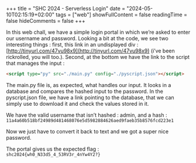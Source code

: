 +++
title = "SHC 2024 - Serverless Login"
date = "2024-05-10T02:15:19+02:00"
tags = ["web"]
showFullContent = false
readingTime = false
hideComments = false
+++

In this web chall, we have a simple login portal in which we’re asked to enter our username and password. Looking a bit at the code, we see two interesting things : first, this link in an undisplayed div : [http://tinyurl.com/47vu98x9](http://tinyurl.com/47vu98x9) (i’ve been rickrolled, you will too.). Second, at the bottom we have the link to the script that manages the input :

```HTML
<script type="py" src="./main.py" config="./pyscript.json"></script>
```

The main.py file is, as expected, what handles our input. It looks in a database and compares the hashed input to the password. In the pyscript.json file, we have a link pointing to the database, that we can simply use to download it and check the values stored in it.

We have the valid username that isn’t hashed : admin, and a hash : `11a4a60b518bf24989d481468076e5d5982884626aed9faeb35b8576fcd223e1`

Now we just have to convert it back to text and we got a super nice password. 

The portal gives us the expected flag : `shc2024{wh0_N33d5_4_53RV3r_4nYw4Y2?}`
